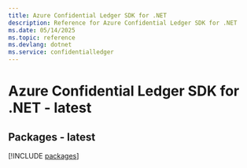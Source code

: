 ```yaml
---
title: Azure Confidential Ledger SDK for .NET
description: Reference for Azure Confidential Ledger SDK for .NET
ms.date: 05/14/2025
ms.topic: reference
ms.devlang: dotnet
ms.service: confidentialledger
---
```

# Azure Confidential Ledger SDK for .NET - latest
## Packages - latest
[!INCLUDE [packages](confidential-ledger-index.md)]